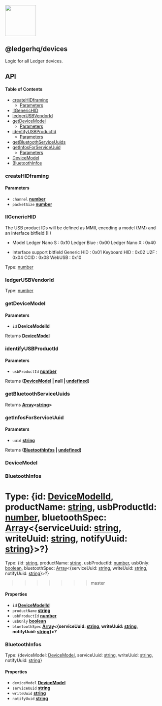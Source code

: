<img src="https://user-images.githubusercontent.com/211411/34776833-6f1ef4da-f618-11e7-8b13-f0697901d6a8.png" height="100" />

## @ledgerhq/devices

Logic for all Ledger devices.

## API

<!-- Generated by documentation.js. Update this documentation by updating the source code. -->

#### Table of Contents

-   [createHIDframing](#createhidframing)
    -   [Parameters](#parameters)
-   [IIGenericHID](#iigenerichid)
-   [ledgerUSBVendorId](#ledgerusbvendorid)
-   [getDeviceModel](#getdevicemodel)
    -   [Parameters](#parameters-1)
-   [identifyUSBProductId](#identifyusbproductid)
    -   [Parameters](#parameters-2)
-   [getBluetoothServiceUuids](#getbluetoothserviceuuids)
-   [getInfosForServiceUuid](#getinfosforserviceuuid)
    -   [Parameters](#parameters-3)
-   [DeviceModel](#devicemodel)
-   [BluetoothInfos](#bluetoothinfos)

### createHIDframing

#### Parameters

-   `channel` **[number](https://developer.mozilla.org/docs/Web/JavaScript/Reference/Global_Objects/Number)** 
-   `packetSize` **[number](https://developer.mozilla.org/docs/Web/JavaScript/Reference/Global_Objects/Number)** 

### IIGenericHID

The USB product IDs will be defined as MMII, encoding a model (MM) and an interface bitfield (II)

-   Model
    Ledger Nano S : 0x10
    Ledger Blue : 0x00
    Ledger Nano X : 0x40

-   Interface support bitfield
    Generic HID : 0x01
    Keyboard HID : 0x02
    U2F : 0x04
    CCID : 0x08
    WebUSB : 0x10

Type: [number](https://developer.mozilla.org/docs/Web/JavaScript/Reference/Global_Objects/Number)

### ledgerUSBVendorId

Type: [number](https://developer.mozilla.org/docs/Web/JavaScript/Reference/Global_Objects/Number)

### getDeviceModel

#### Parameters

-   `id` **DeviceModelId** 

Returns **[DeviceModel](#devicemodel)** 

### identifyUSBProductId

#### Parameters

-   `usbProductId` **[number](https://developer.mozilla.org/docs/Web/JavaScript/Reference/Global_Objects/Number)** 

Returns **([DeviceModel](#devicemodel) | null | [undefined](https://developer.mozilla.org/docs/Web/JavaScript/Reference/Global_Objects/undefined))** 

### getBluetoothServiceUuids

Returns **[Array](https://developer.mozilla.org/docs/Web/JavaScript/Reference/Global_Objects/Array)&lt;[string](https://developer.mozilla.org/docs/Web/JavaScript/Reference/Global_Objects/String)>** 

### getInfosForServiceUuid

#### Parameters

-   `uuid` **[string](https://developer.mozilla.org/docs/Web/JavaScript/Reference/Global_Objects/String)** 

Returns **([BluetoothInfos](#bluetoothinfos) \| [undefined](https://developer.mozilla.org/docs/Web/JavaScript/Reference/Global_Objects/undefined))** 

### DeviceModel

### BluetoothInfos

# Type: {id: [DeviceModelId](#devicemodelid), productName: [string](https://developer.mozilla.org/docs/Web/JavaScript/Reference/Global_Objects/String), usbProductId: [number](https://developer.mozilla.org/docs/Web/JavaScript/Reference/Global_Objects/Number), bluetoothSpec: [Array](https://developer.mozilla.org/docs/Web/JavaScript/Reference/Global_Objects/Array)&lt;{serviceUuid: [string](https://developer.mozilla.org/docs/Web/JavaScript/Reference/Global_Objects/String), writeUuid: [string](https://developer.mozilla.org/docs/Web/JavaScript/Reference/Global_Objects/String), notifyUuid: [string](https://developer.mozilla.org/docs/Web/JavaScript/Reference/Global_Objects/String)}>?}

Type: {id: [string](https://developer.mozilla.org/docs/Web/JavaScript/Reference/Global_Objects/String), productName: [string](https://developer.mozilla.org/docs/Web/JavaScript/Reference/Global_Objects/String), usbProductId: [number](https://developer.mozilla.org/docs/Web/JavaScript/Reference/Global_Objects/Number), usbOnly: [boolean](https://developer.mozilla.org/docs/Web/JavaScript/Reference/Global_Objects/Boolean), bluetoothSpec: [Array](https://developer.mozilla.org/docs/Web/JavaScript/Reference/Global_Objects/Array)&lt;{serviceUuid: [string](https://developer.mozilla.org/docs/Web/JavaScript/Reference/Global_Objects/String), writeUuid: [string](https://developer.mozilla.org/docs/Web/JavaScript/Reference/Global_Objects/String), notifyUuid: [string](https://developer.mozilla.org/docs/Web/JavaScript/Reference/Global_Objects/String)}>?}

> > > > > > > master

#### Properties

-   `id` **[DeviceModelId](#devicemodelid)** 
-   `productName` **[string](https://developer.mozilla.org/docs/Web/JavaScript/Reference/Global_Objects/String)** 
-   `usbProductId` **[number](https://developer.mozilla.org/docs/Web/JavaScript/Reference/Global_Objects/Number)** 
-   `usbOnly` **[boolean](https://developer.mozilla.org/docs/Web/JavaScript/Reference/Global_Objects/Boolean)** 
-   `bluetoothSpec` **[Array](https://developer.mozilla.org/docs/Web/JavaScript/Reference/Global_Objects/Array)&lt;{serviceUuid: [string](https://developer.mozilla.org/docs/Web/JavaScript/Reference/Global_Objects/String), writeUuid: [string](https://developer.mozilla.org/docs/Web/JavaScript/Reference/Global_Objects/String), notifyUuid: [string](https://developer.mozilla.org/docs/Web/JavaScript/Reference/Global_Objects/String)}>?** 

### BluetoothInfos

Type: {deviceModel: [DeviceModel](#devicemodel), serviceUuid: [string](https://developer.mozilla.org/docs/Web/JavaScript/Reference/Global_Objects/String), writeUuid: [string](https://developer.mozilla.org/docs/Web/JavaScript/Reference/Global_Objects/String), notifyUuid: [string](https://developer.mozilla.org/docs/Web/JavaScript/Reference/Global_Objects/String)}

#### Properties

-   `deviceModel` **[DeviceModel](#devicemodel)** 
-   `serviceUuid` **[string](https://developer.mozilla.org/docs/Web/JavaScript/Reference/Global_Objects/String)** 
-   `writeUuid` **[string](https://developer.mozilla.org/docs/Web/JavaScript/Reference/Global_Objects/String)** 
-   `notifyUuid` **[string](https://developer.mozilla.org/docs/Web/JavaScript/Reference/Global_Objects/String)** 
